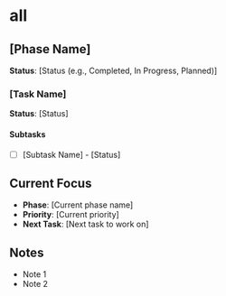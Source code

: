 # all

## [Phase Name]
**Status**: [Status (e.g., Completed, In Progress, Planned)]

### [Task Name]
**Status**: [Status]

#### Subtasks
- [ ] [Subtask Name] - [Status]

## Current Focus
- **Phase**: [Current phase name]
- **Priority**: [Current priority]
- **Next Task**: [Next task to work on]

## Notes
- Note 1
- Note 2
